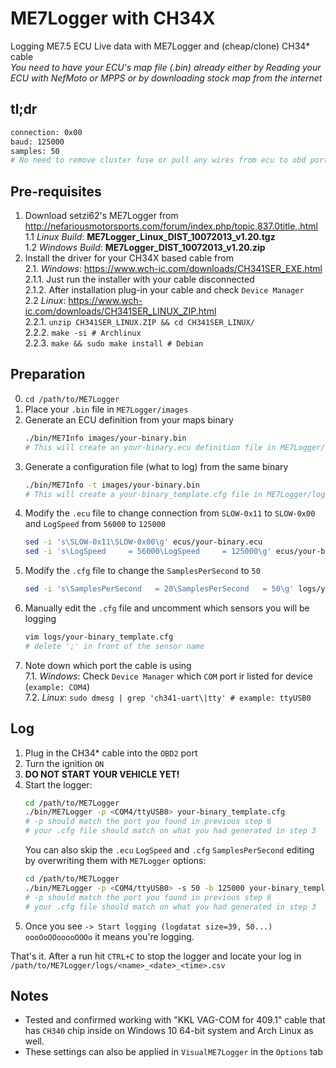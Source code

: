 # ME7Logger with CH34X
Logging ME7.5 ECU Live data with ME7Logger and (cheap/clone) CH34* cable  
*You need to have your ECU's map file (.bin) already either by Reading your ECU with NefMoto or MPPS or by downloading stock map from the internet*

## tl;dr

```sh
connection: 0x00
baud: 125000
samples: 50
# No need to remove cluster fuse or pull any wires from ecu to obd port :)
```

## Pre-requisites

1. Download setzi62's ME7Logger from  
    http://nefariousmotorsports.com/forum/index.php/topic,837.0title,.html  
    1.1 *Linux Build*: **ME7Logger_Linux_DIST_10072013_v1.20.tgz**  
    1.2 *Windows Build*: **ME7Logger_DIST_10072013_v1.20.zip**
2. Install the driver for your CH34X based cable from  
    2.1. *Windows*: https://www.wch-ic.com/downloads/CH341SER_EXE.html  
        2.1.1. Just run the installer with your cable disconnected  
        2.1.2. After installation plug-in your cable and check `Device Manager`  
    2.2 *Linux*: https://www.wch-ic.com/downloads/CH341SER_LINUX_ZIP.html  
        2.2.1. `unzip CH341SER_LINUX.ZIP && cd CH341SER_LINUX/`  
        2.2.2. `make -si # Archlinux`  
        2.2.3. `make && sudo make install # Debian`

## Preparation

0. `cd /path/to/ME7Logger`  
1. Place your `.bin` file in `ME7Logger/images` 
2. Generate an ECU definition from your maps binary  
    ```sh
    ./bin/ME7Info images/your-binary.bin
    # This will create an your-binary.ecu definition file in ME7Logger/ecus
    ```
3. Generate a configuration file (what to log) from the same binary  
   ```sh
   ./bin/ME7Info -t images/your-binary.bin
   # This will create a your-binary_template.cfg file in ME7Logger/logs
   ```
4. Modify the `.ecu` file to change connection from `SLOW-0x11` to `SLOW-0x00`  
    and `LogSpeed` from `56000` to `125000`
    ```sh
    sed -i 's\SLOW-0x11\SLOW-0x00\g' ecus/your-binary.ecu
    sed -i 's\LogSpeed     = 56000\LogSpeed     = 125000\g' ecus/your-binary.ecu
    ```
5. Modify the `.cfg` file to change the `SamplesPerSecond` to `50`  
    ```sh
    sed -i 's\SamplesPerSecond   = 20\SamplesPerSecond   = 50\g' logs/your-binary_template.cfg
    ```
6. Manually edit the `.cfg` file and uncomment which sensors you will be logging  
    ```sh
    vim logs/your-binary_template.cfg
    # delete ';' in front of the sensor name
    ```
7. Note down which port the cable is using  
    7.1. *Windows*: Check `Device Manager` which `COM` port ir listed for device (`example: COM4`)  
    7.2. *Linux*: `sudo dmesg | grep 'ch341-uart\|tty' # example: ttyUSB0`

## Log

1. Plug in the CH34* cable into the `OBD2` port
2. Turn the ignition `ON`
3. **DO NOT START YOUR VEHICLE YET!**
4. Start the logger:  
    ```sh
    cd /path/to/ME7Logger
    ./bin/ME7Logger -p <COM4/ttyUSB0> your-binary_template.cfg
    # -p should match the port you found in previous step 6
    # your .cfg file should match on what you had generated in step 3
    ```  
    You can also skip the `.ecu` `LogSpeed` and `.cfg` `SamplesPerSecond` editing by overwriting them with `ME7Logger` options:
    ```sh
    cd /path/to/ME7Logger
    ./bin/ME7Logger -p <COM4/ttyUSB0> -s 50 -b 125000 your-binary_template.cfg
    # -p should match the port you found in previous step 6
    # your .cfg file should match on what you had generated in step 3
    ```
5. Once you see `-> Start logging (logdatat size=39, 50...) oooOoOOooooOOOo` it means you're logging.

That's it. After a run hit `CTRL+C` to stop the logger and locate your log in `/path/to/ME7Logger/logs/<name>_<date>_<time>.csv`

## Notes

 - Tested and confirmed working with "KKL VAG-COM for 409.1" cable that has `CH340` chip inside on Windows 10 64-bit system and Arch Linux as well.
 - These settings can also be applied in `VisualME7Logger` in the `Options` tab
